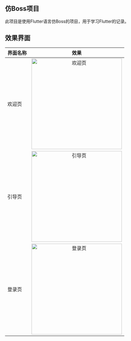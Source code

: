 ## 仿Boss项目

此项目是使用Flutter语言仿Boss的项目，用于学习Flutter的记录。

## 效果界面

| 界面名称 |                                                        效果                                                        |    
|:-----|:----------------------------------------------------------------------------------------------------------------:|
| 欢迎页  | <img src="https://files.mdnice.com/user/34651/120ce6e1-3391-4249-bb68-7e5c5ae4a81e.gif" width="300"  alt="欢迎页"/> |   
| 引导页  | <img src="https://files.mdnice.com/user/34651/8e6c016d-0597-4ab2-9ca7-4328efaf4769.gif" width="300"  alt="引导页"/> |  
| 登录页  | <img src="https://files.mdnice.com/user/34651/ad18a5c2-1f24-4523-8fd2-39f8fca3f3f8.gif" width="300"  alt="登录页"/> |  
